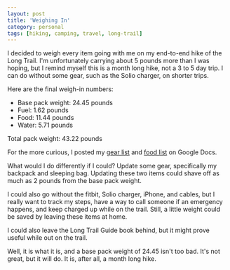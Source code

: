 ```yaml
---
layout: post
title: 'Weighing In'
category: personal
tags: [hiking, camping, travel, long-trail]
---
```


I decided to weigh every item going with me on my end-to-end hike of the Long Trail. I'm unfortunately carrying about 5 pounds more than I was hoping, but I remind myself this is a month long hike, not a 3 to 5 day trip. I can do without some gear, such as the Solio charger, on shorter trips.

Here are the final weigh-in numbers:

<ul>
<li>Base pack weight: 24.45 pounds</li>
<li>Fuel: 1.62 pounds</li>
<li>Food: 11.44 pounds</li>
<li>Water: 5.71 pounds</li>
</ul>

Total pack weight: 43.22 pounds

For the more curious, I posted my <a href="https://docs.google.com/spreadsheet/ccc?key=0Ai_IwjXXrirWdEZrSWh6c3YtR0Q2SmtMaUZRSWQ5cWc#gid=0">gear list</a> and <a href="https://docs.google.com/spreadsheet/ccc?key=0Ai_IwjXXrirWdDVCYWozak50SV9DTzdMTGxSenpUbHc#gid=0">food list</a> on Google Docs.

What would I do differently if I could? Update some gear, specifically my backpack and sleeping bag. Updating these two items could shave off as much as 2 pounds from the base pack weight. 

I could also go without the fitbit, Solio charger, iPhone, and cables, but I really want to track my steps, have a way to call someone if an emergency happens, and keep charged up while on the trail. Still, a little weight could be saved by leaving these items at home.

I could also leave the Long Trail Guide book behind, but it might prove useful while out on the trail.

Well, it is what it is, and a base pack weight of 24.45 isn't too bad. It's not great, but it will do. It is, after all, a month long hike.
